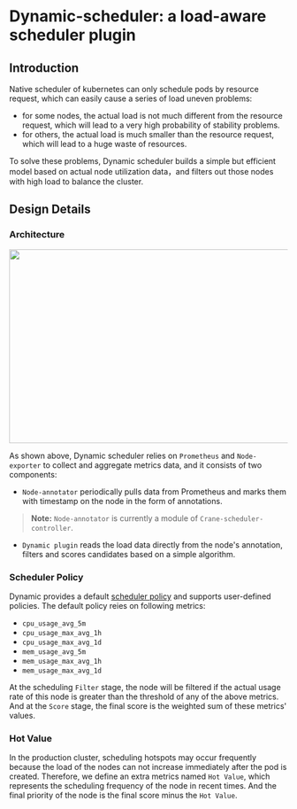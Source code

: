 # Dynamic-scheduler: a load-aware scheduler plugin 

## Introduction
Native scheduler of kubernetes can only schedule pods by resource request, which can easily cause a series of load uneven problems:
- for some nodes, the actual load is not much different from the resource request, which will lead to a very high probability of stability problems.
- for others, the actual load is much smaller than the resource request, which will lead to a huge waste of resources.

To solve these problems, Dynamic scheduler builds a simple but efficient model based on actual node utilization data，and filters out those nodes with high load to balance the cluster.
## Design Details
### Architecture
<img src="Dynamic-scheduler.png" align=“center” width="600" height="350"/>


As shown above, Dynamic scheduler relies on `Prometheus` and `Node-exporter` to collect and aggregate metrics data, and it consists of two components:
- `Node-annotator` periodically pulls data from Prometheus and marks them with timestamp on the node in the form of annotations.
>**Note:** `Node-annotator` is currently a module of `Crane-scheduler-controller`.
- `Dynamic plugin` reads the load data directly from the node's annotation, filters and scores candidates based on a simple algorithm.

###  Scheduler Policy
Dynamic provides a default [scheduler policy](../deploy/controller/policy.yaml) and supports user-defined policies. The default policy reies on following metrics:
- `cpu_usage_avg_5m` 
- `cpu_usage_max_avg_1h`
- `cpu_usage_max_avg_1d`
- `mem_usage_avg_5m`
- `mem_usage_max_avg_1h`
- `mem_usage_max_avg_1d`
  
At the scheduling `Filter` stage, the node will be filtered if the actual usage rate of this node is greater than the threshold of any of the above metrics. And at the `Score` stage, the final score is the weighted sum of these metrics' values.

### Hot Value
In the production cluster, scheduling hotspots may occur frequently because the load of the nodes can not increase immediately after the pod is created. Therefore, we define an extra metrics named `Hot Value`, which represents the scheduling frequency of the node in recent times. And the final priority of the node is the final score minus the `Hot Value`.
  
